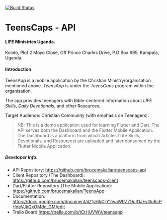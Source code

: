 [![Build Status](https://travis-ci.org/brucemakallan/teenscaps-api.svg?branch=develop)](https://travis-ci.org/brucemakallan/teenscaps-api)

# TeensCaps - API

#### LIFE Ministries Uganda.
Kololo, Plot 2 Moyo Close,
Off Prince Charles Drive,
P.O Box 695,
Kampala, Uganda.

#### Introduction
TeensApp is a mobile application by the Christian Ministry/organisation mentioned above. *TeensApp* is under the *TeensCaps* program within the organisation.

The app provides teenagers with Bible-centered information about *LIFE Skills*, *Daily Devotionals*, and other Resources.

Target Audience: Christian Community (with emphasis on Teenagers).

> NB: This is a demo application used for learning Flutter and Dart.
> The API serves both the Dashboard and the Flutter Mobile Application.
> The Dashboard is a platform from which Articles (Life Skills, Devotionals, and Resources) are uploaded and later consumed by the Flutter Mobile Application.

##### Developer Info.
- API Repository:
https://github.com/brucemakallan/teenscaps-api
- Client Repository (The Dashboard):
https://github.com/brucemakallan/teenscaps-client
- Dart/Flutter Repository (The Mobile Application):
https://github.com/brucemakallan/TeensApp
- Documentation: https://docs.google.com/document/d/1jz6kOrY2waWRZZ9u31JEvlltuRcPHdeVJkQxOMdq_GM/edit
- Trello Board
https://trello.com/b/tCtHUVWV/teensapp
